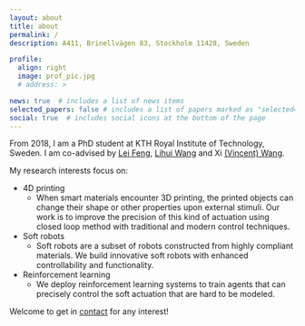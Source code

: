 ```yaml
---
layout: about
title: about
permalink: /
description: A411, Brinellvägen 83, Stockholm 11428, Sweden

profile:
  align: right
  image: prof_pic.jpg
  # address: >

news: true  # includes a list of news items
selected_papers: false # includes a list of papers marked as "selected={true}"
social: true  # includes social icons at the bottom of the page
---
```


From 2018, I am a PhD student at KTH Royal Institute of Technology, Sweden. I am co-advised by [Lei Feng](https://www.kth.se/profile/lfeng), [Lihui Wang](https://www.kth.se/profile/lihuiw) and Xi [(Vincent) Wang](https://www.kth.se/profile/wangxi).

My research interests focus on:
- 4D printing
  - When smart materials encounter 3D printing, the printed objects can change their shape or other properties upon external stimuli. Our work is to improve the precision of this kind of actuation using closed loop method with traditional and modern control techniques.
- Soft robots
  - Soft robots are a subset of robots constructed from highly compliant materials. We build innovative soft robots with enhanced controllability and functionality.
- Reinforcement learning
  - We deploy reinforcement learning systems to train agents that can precisely control the soft actuation that are hard to be modeled.

Welcome to get in [contact](mailto://qinglei.ji.acad@gmail.com) for any interest!